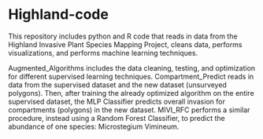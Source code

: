 # Highland-code
This repository includes python and R code that reads in data from the Highland Invasive Plant Species Mapping Project, cleans data, performs visualizations, and performs machine learning techniques.

Augmented_Algorithms includes the data cleaning, testing, and optimization for different supervised learning techniques.
Compartment_Predict reads in data from the supervised dataset and the new dataset (unsurveyed polygons). Then, after training the already optimized algorithm on the entire supervised dataset, the MLP Classifier predicts overall invasion for compartments (polygons) in the new dataset.
MIVI_RFC performs a similar procedure, instead using a Random Forest Classifier, to predict the abundance of one species: Microstegium Vimineum.
